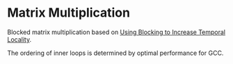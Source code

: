 # Matrix Multiplication

Blocked matrix multiplication based on [Using Blocking to Increase Temporal Locality](https://csapp.cs.cmu.edu/2e/waside/waside-blocking.pdf).

The ordering of inner loops is determined by optimal performance for GCC.